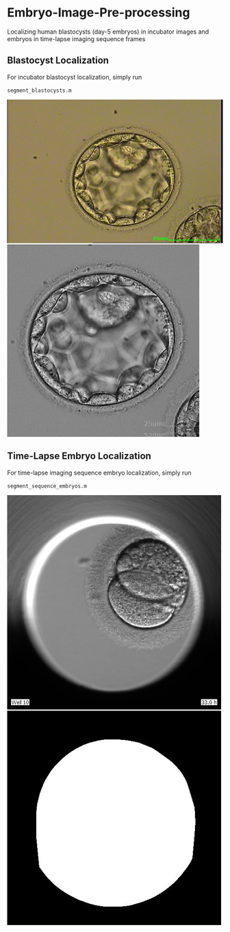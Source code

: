 # Embryo-Image-Pre-processing
Localizing human blastocysts (day-5 embryos) in incubator images and embryos in time-lapse imaging sequence frames

## Blastocyst Localization
For incubator blastocyst localization, simply run
```
segment_blastocysts.m
```
![test1 blast](https://github.com/llockhar/Embryo-Image-Pre-processing/blob/master/testimages/blastocysts/test1.BMP "Original") ![test1 blast processed](https://github.com/llockhar/Embryo-Image-Pre-processing/blob/master/testoutputs/blastocysts/test1.BMP "Processed")

## Time-Lapse Embryo Localization
For time-lapse imaging sequence embryo localization, simply run 
```
segment_sequence_embryos.m
```
![test1 embryo](https://github.com/llockhar/Embryo-Image-Pre-processing/blob/master/testimages/sequence_embryos/Test1.JPG "Original") ![test1 embryo processed](https://github.com/llockhar/Embryo-Image-Pre-processing/blob/master/testoutputs/sequence_embryos/Test1.JPG "Processed")
